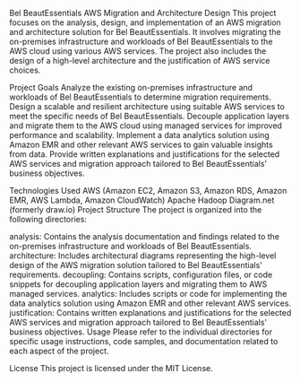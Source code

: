Bel BeautEssentials AWS Migration and Architecture Design
This project focuses on the analysis, design, and implementation of an AWS migration and architecture solution for Bel BeautEssentials. It involves migrating the on-premises infrastructure and workloads of Bel BeautEssentials to the AWS cloud using various AWS services. The project also includes the design of a high-level architecture and the justification of AWS service choices.

Project Goals
Analyze the existing on-premises infrastructure and workloads of Bel BeautEssentials to determine migration requirements.
Design a scalable and resilient architecture using suitable AWS services to meet the specific needs of Bel BeautEssentials.
Decouple application layers and migrate them to the AWS cloud using managed services for improved performance and scalability.
Implement a data analytics solution using Amazon EMR and other relevant AWS services to gain valuable insights from data.
Provide written explanations and justifications for the selected AWS services and migration approach tailored to Bel BeautEssentials' business objectives.

Technologies Used
AWS (Amazon EC2, Amazon S3, Amazon RDS, Amazon EMR, AWS Lambda, Amazon CloudWatch)
Apache Hadoop
Diagram.net (formerly draw.io)
Project Structure
The project is organized into the following directories:

analysis: Contains the analysis documentation and findings related to the on-premises infrastructure and workloads of Bel BeautEssentials.
architecture: Includes architectural diagrams representing the high-level design of the AWS migration solution tailored to Bel BeautEssentials' requirements.
decoupling: Contains scripts, configuration files, or code snippets for decoupling application layers and migrating them to AWS managed services.
analytics: Includes scripts or code for implementing the data analytics solution using Amazon EMR and other relevant AWS services.
justification: Contains written explanations and justifications for the selected AWS services and migration approach tailored to Bel BeautEssentials' business objectives.
Usage
Please refer to the individual directories for specific usage instructions, code samples, and documentation related to each aspect of the project.



License
This project is licensed under the MIT License.
